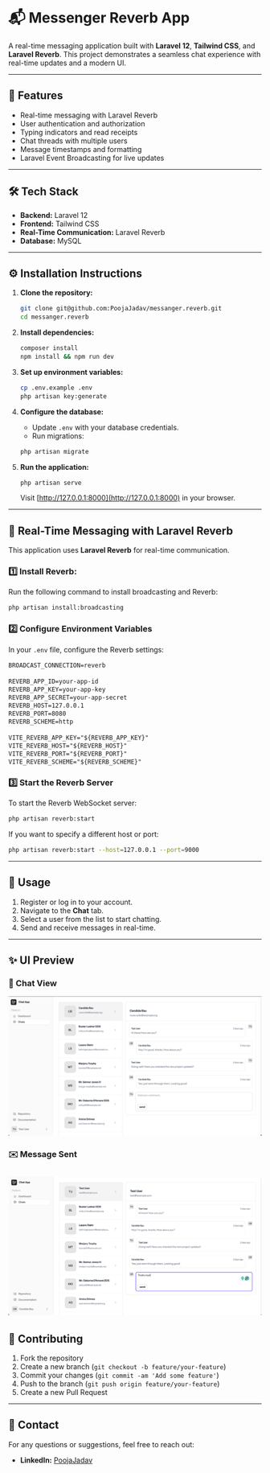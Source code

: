 # 📬 Messenger Reverb App

A real-time messaging application built with **Laravel 12**, **Tailwind CSS**, and **Laravel Reverb**. This project demonstrates a seamless chat experience with real-time updates and a modern UI.

---

## 🚀 **Features**

- Real-time messaging with Laravel Reverb
- User authentication and authorization
- Typing indicators and read receipts
- Chat threads with multiple users
- Message timestamps and formatting
- Laravel Event Broadcasting for live updates

---

## 🛠️ **Tech Stack**

- **Backend:** Laravel 12
- **Frontend:** Tailwind CSS
- **Real-Time Communication:** Laravel Reverb
- **Database:** MySQL

---

## ⚙️ **Installation Instructions**

1. **Clone the repository:**
    ```bash
    git clone git@github.com:PoojaJadav/messanger.reverb.git
    cd messanger.reverb
    ```

2. **Install dependencies:**
    ```bash
    composer install
    npm install && npm run dev
    ```

3. **Set up environment variables:**
    ```bash
    cp .env.example .env
    php artisan key:generate
    ```

4. **Configure the database:**
    - Update `.env` with your database credentials.
    - Run migrations:
    ```bash
    php artisan migrate
    ```

5. **Run the application:**
    ```bash
    php artisan serve
    ```
   Visit [http://127.0.0.1:8000](http://127.0.0.1:8000) in your browser.

---

## 🔄 **Real-Time Messaging with Laravel Reverb**

This application uses **Laravel Reverb** for real-time communication.

### **1️⃣ Install Reverb:**
Run the following command to install broadcasting and Reverb:
```bash
php artisan install:broadcasting
```

### **2️⃣ Configure Environment Variables**
In your `.env` file, configure the Reverb settings:
```env
BROADCAST_CONNECTION=reverb

REVERB_APP_ID=your-app-id
REVERB_APP_KEY=your-app-key
REVERB_APP_SECRET=your-app-secret
REVERB_HOST=127.0.0.1
REVERB_PORT=8080
REVERB_SCHEME=http

VITE_REVERB_APP_KEY="${REVERB_APP_KEY}"
VITE_REVERB_HOST="${REVERB_HOST}"
VITE_REVERB_PORT="${REVERB_PORT}"
VITE_REVERB_SCHEME="${REVERB_SCHEME}"
```

### **3️⃣ Start the Reverb Server**
To start the Reverb WebSocket server:
```bash
php artisan reverb:start
```

If you want to specify a different host or port:
```bash
php artisan reverb:start --host=127.0.0.1 --port=9000
```

---

## 📝 **Usage**

1. Register or log in to your account.
2. Navigate to the **Chat** tab.
3. Select a user from the list to start chatting.
4. Send and receive messages in real-time.

---

## ✨ **UI Preview**

### 💬 Chat View
![Chat View](screenshots/chat-view.png)

### ✉️ Message Sent
![Message Sent](screenshots/message-sent.png)
---

## 🤝 **Contributing**

1. Fork the repository
2. Create a new branch (`git checkout -b feature/your-feature`)
3. Commit your changes (`git commit -am 'Add some feature'`)
4. Push to the branch (`git push origin feature/your-feature`)
5. Create a new Pull Request

---

## 📧 **Contact**

For any questions or suggestions, feel free to reach out:
- **LinkedIn:** [PoojaJadav](https://www.linkedin.com/in/pooja-jadav/)
